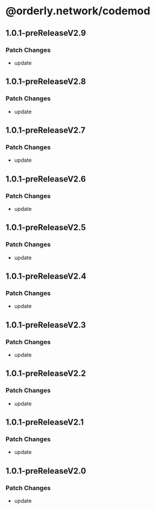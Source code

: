 # @orderly.network/codemod

## 1.0.1-preReleaseV2.9

### Patch Changes

- update

## 1.0.1-preReleaseV2.8

### Patch Changes

- update

## 1.0.1-preReleaseV2.7

### Patch Changes

- update

## 1.0.1-preReleaseV2.6

### Patch Changes

- update

## 1.0.1-preReleaseV2.5

### Patch Changes

- update

## 1.0.1-preReleaseV2.4

### Patch Changes

- update

## 1.0.1-preReleaseV2.3

### Patch Changes

- update

## 1.0.1-preReleaseV2.2

### Patch Changes

- update

## 1.0.1-preReleaseV2.1

### Patch Changes

- update

## 1.0.1-preReleaseV2.0

### Patch Changes

- update

